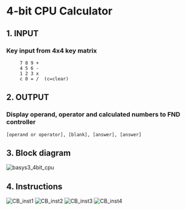 # 4-bit CPU Calculator 
## 1. INPUT
### Key input from 4x4 key matrix
```    
     7 8 9 +   
     4 5 6 -   
     1 2 3 x   
     c 0 = /  (c=clear)
```	 
## 2. OUTPUT
### Display operand, operator and calculated numbers to FND controller
```
[operand or operator], [blank], [answer], [answer]
```
## 3. Block diagram
![basys3_4bit_cpu](https://github.com/HeadlessJohn/Calculator_4-bit_CPU/assets/159260193/8d1b21e5-d309-4ccc-be0e-88e77049360c)

## 4. Instructions
![CB_inst1](https://github.com/HeadlessJohn/Calculator_4-bit_CPU/assets/159260193/7bf98d1a-656b-4b75-a559-af4af85e1bfc)
![CB_inst2](https://github.com/HeadlessJohn/Calculator_4-bit_CPU/assets/159260193/b4de4053-a586-4382-b85a-a01e1cb5caca)
![CB_inst3](https://github.com/HeadlessJohn/Calculator_4-bit_CPU/assets/159260193/0daad984-b8e7-4958-99be-f9565e543a2e)
![CB_inst4](https://github.com/HeadlessJohn/Calculator_4-bit_CPU/assets/159260193/fdfa2f85-59bd-45ae-8c7b-9164ad36fc4e)
